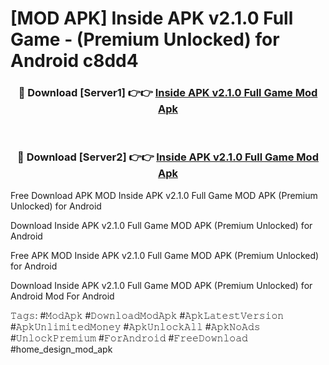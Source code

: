# [MOD APK] Inside APK v2.1.0 Full Game - (Premium Unlocked) for Android c8dd4



<div align="center">
<h3>🔴 Download [Server1] 👉👉 <a href="https://momento.my/?title=Inside_APK_v2.1.0_Full_Game">Inside APK v2.1.0 Full Game Mod Apk</a></h3><br>

<h3>🔴 Download [Server2] 👉👉 <a href="https://momento.my/?title=Inside_APK_v2.1.0_Full_Game">Inside APK v2.1.0 Full Game Mod Apk</a></h3>
</div>



Free Download APK MOD Inside APK v2.1.0 Full Game MOD APK (Premium Unlocked) for Android

Download Inside APK v2.1.0 Full Game MOD APK (Premium Unlocked) for Android

Free APK MOD Inside APK v2.1.0 Full Game MOD APK (Premium Unlocked) for Android

Download Inside APK v2.1.0 Full Game MOD APK (Premium Unlocked) for Android Mod For Android

𝚃𝚊𝚐𝚜: #𝙼𝚘𝚍𝙰𝚙𝚔 #𝙳𝚘𝚠𝚗𝚕𝚘𝚊𝚍𝙼𝚘𝚍𝙰𝚙𝚔 #𝙰𝚙𝚔𝙻𝚊𝚝𝚎𝚜𝚝𝚅𝚎𝚛𝚜𝚒𝚘𝚗 #𝙰𝚙𝚔𝚄𝚗𝚕𝚒𝚖𝚒𝚝𝚎𝚍𝙼𝚘𝚗𝚎𝚢 #𝙰𝚙𝚔𝚄𝚗𝚕𝚘𝚌𝚔𝙰𝚕𝚕 #𝙰𝚙𝚔𝙽𝚘𝙰𝚍𝚜 #𝚄𝚗𝚕𝚘𝚌𝚔𝙿𝚛𝚎𝚖𝚒𝚞𝚖 #𝙵𝚘𝚛𝙰𝚗𝚍𝚛𝚘𝚒𝚍 #𝙵𝚛𝚎𝚎𝙳𝚘𝚠𝚗𝚕𝚘𝚊𝚍 #home_design_mod_apk
